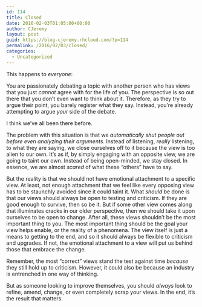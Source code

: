 ```yaml
---
id: 114
title: Closed
date: 2016-02-03T01:05:00+00:00
author: CJeremy
layout: post
guid: https://blog-cjeremy.rhcloud.com/?p=114
permalink: /2016/02/03/closed/
categories:
  - Uncategorized
---
```

This happens to _everyone_:

You are passionately debating a topic with another person who has views that you just _cannot_ agree with for the life of you. The perspective is so out there that you don&#8217;t even want to think about it. Therefore, as they try to argue their point, you barely register what they say. Instead, you&#8217;re already attempting to argue _your_ side of the debate.

I think we&#8217;ve all been there before.

The problem with this situation is that we _automatically shut people out before even analyzing their arguments_. Instead of listening, _really_ listening, to what they are saying, we close ourselves off to it because the view is too alien to our own. It&#8217;s as if, by simply engaging with an opposite view, we are going to taint our own. Instead of being open-minded, we stay closed. In essence, we are almost _scared_ of what these &#8220;others&#8221; have to say.

But the reality is that we should not have emotional attachment to a specific view. At least, not enough attachment that we feel like every opposing view has to be staunchly avoided since it could taint it. What _should_ be done is that our views should always be open to testing and criticism. If they are good enough to survive, then so be it. But if some other view comes along that illuminates cracks in our older perspective, then we should take it upon ourselves to be open to change. After all, these views shouldn&#8217;t be the most important thing to you. The most important thing should be the goal your view helps enable, or the reality of a phenomena. The view itself is just a means to getting to the end, and so it should always be flexible to criticism and upgrades. If not, the emotional attachment to a view will put us behind those that embrace the change.

Remember, the most &#8220;correct&#8221; views stand the test against time _because_ they still hold up to criticism. However, it could also be because an industry is entrenched in one way of thinking.

But as someone looking to improve themselves, you should _always_ look to refine, amend, change, or even completely scrap your views. In the end, it&#8217;s the result that matters.